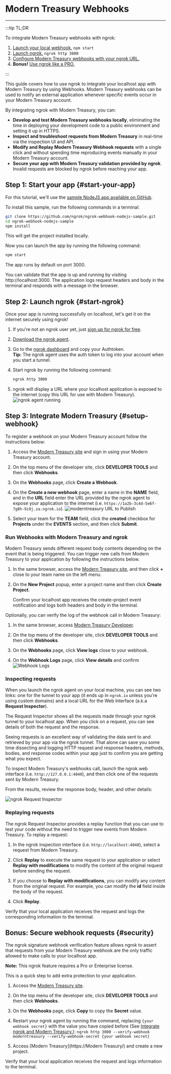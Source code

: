 # Modern Treasury Webhooks
------------

:::tip TL;DR

To integrate Modern Treasury webhooks with ngrok:
1. [Launch your local webhook.](#start-your-app) `npm start`
1. [Launch ngrok.](#start-ngrok) `ngrok http 3000`
1. [Configure Modern Treasury webhooks with your ngrok URL.](#setup-webhook)
1. **Bonus!** [Use ngrok like a PRO.](#security)

:::


This guide covers how to use ngrok to integrate your localhost app with Modern Treasury by using Webhooks.
Modern Treasury webhooks can be used to notify an external application whenever specific events occur in your Modern Treasury account. 

By integrating ngrok with Modern Treasury, you can:

- **Develop and test Modern Treasury webhooks locally**, eliminating the time in deploying your development code to a public environment and setting it up in HTTPS.
- **Inspect and troubleshoot requests from Modern Treasury** in real-time via the inspection UI and API.
- **Modify and Replay Modern Treasury Webhook requests** with a single click and without spending time reproducing events manually in your Modern Treasury account.
- **Secure your app with Modern Treasury validation provided by ngrok**. Invalid requests are blocked by ngrok before reaching your app.


## **Step 1**: Start your app {#start-your-app}

For this tutorial, we'll use the [sample NodeJS app available on GitHub](https://github.com/ngrok/ngrok-webhook-nodejs-sample). 

To install this sample, run the following commands in a terminal:

```bash
git clone https://github.com/ngrok/ngrok-webhook-nodejs-sample.git
cd ngrok-webhook-nodejs-sample
npm install
```

This will get the project installed locally.

Now you can launch the app by running the following command: 

```bash
npm start
```

The app runs by default on port 3000. 

You can validate that the app is up and running by visiting http://localhost:3000. The application logs request headers and body in the terminal and responds with a message in the browser.


## **Step 2**: Launch ngrok {#start-ngrok}

Once your app is running successfully on localhost, let's get it on the internet securely using ngrok! 

1. If you're not an ngrok user yet, just [sign up for ngrok for free](https://ngrok.com/signup).

1. [Download the ngrok agent](https://ngrok.com/download).

1. Go to the [ngrok dashboard](https://dashboard.ngrok.com) and copy your Authtoken. <br />
    **Tip:** The ngrok agent uses the auth token to log into your account when you start a tunnel.
    
1. Start ngrok by running the following command:
    ```bash
    ngrok http 3000
    ```

1. ngrok will display a URL where your localhost application is exposed to the internet (copy this URL for use with Modern Treasury).
    ![ngrok agent running](/img/integrations/launch_ngrok_tunnel.png)


## **Step 3**: Integrate  Modern Treasury {#setup-webhook}

To register a webhook on your Modern Treasury account follow the instructions below:

1. Access the [Modern Treasury site](https://moderntreasury.com/) and sign in using your Modern Treasury account.

1. On the top menu of the developer site, click **DEVELOPER TOOLS** and then click **Webhooks**.

1. On the **Webhooks** page, click **Create a Webhook**.

1. On the **Create a new webhook** page, enter a name in the **NAME** field, and in the **URL** field enter the URL provided by the ngrok agent to expose your application to the internet (i.e. `https://1a2b-3c4d-5e6f-7g8h-9i0j.sa.ngrok.io`).
    ![moderntreasury URL to Publish](img/ngrok_url_configuration_moderntreasury.png)

1. Select your team for the **TEAM** field, click the **created** checkbox for **Projects** under the **EVENTS** section, and then click **Submit**.


### Run Webhooks with Modern Treasury and ngrok

Modern Treasury sends different request body contents depending on the event that is being triggered.
You can trigger new calls from Modern Treasury to your application by following the instructions below.

1. In the same browser, access the [Modern Treasury site](https://moderntreasury.com/), and then click **+** close to your team name on the left menu.

1. On the **New Project** popup, enter a project name and then click **Create Project**.

    Confirm your localhost app receives the create-project event notification and logs both headers and body in the terminal.

Optionally, you can verify the log of the webhook call in Modern Treasury:

1. In the same browser, access [Modern Treasury Developer](https://moderntreasury.com/).

1. On the top menu of the developer site, click **DEVELOPER TOOLS** and then click **Webhooks**.

1. On the **Webhooks** page, click **View logs** close to your webhook.

1. On the **Webhook Logs** page, click **View details** and confirm 
    ![Webhook Logs](img/ngrok_logs_moderntreasury.png)


### Inspecting requests

When you launch the ngrok agent on your local machine, you can see two links: one for the tunnel to your app (it ends up in `ngrok.io` unless you're using custom domains) and a local URL for the Web Interface (a.k.a **Request Inspector**).

The Request Inspector shows all the requests made through your ngrok tunnel to your localhost app. When you click on a request, you can see details of both the request and the response.

Seeing requests is an excellent way of validating the data sent to and retrieved by your app via the ngrok tunnel. That alone can save you some time dissecting and logging HTTP request and response headers, methods, bodies, and response codes within your app just to confirm you are getting what you expect.

To inspect Modern Treasury's webhooks call, launch the ngrok web interface (i.e. `http://127.0.0.1:4040`), and then click one of the requests sent by Modern Treasury.

From the results, review the response body, header, and other details:

![ngrok Request Inspector](img/ngrok_introspection_moderntreasury_webhooks.png)


### Replaying requests

The ngrok Request Inspector provides a replay function that you can use to test your code without the need to trigger new events from Modern Treasury. To replay a request:

1. In the ngrok inspection interface (i.e. `http://localhost:4040`), select a request from Modern Treasury.

1. Click **Replay** to execute the same request to your application or select **Replay with modifications** to modify the content of the original request before sending the request.

1. If you choose to **Replay with modifications**, you can modify any content from the original request. For example, you can modify the **id** field inside the body of the request.

1. Click **Replay**.

Verify that your local application receives the request and logs the corresponding information to the terminal.


## **Bonus**: Secure webhook requests {#security}

The ngrok signature webhook verification feature allows ngrok to assert that requests from your Modern Treasury webhook are the only traffic allowed to make calls to your localhost app.

**Note:** This ngrok feature requires a Pro or Enterprise license.

This is a quick step to add extra protection to your application.

1. Access the [Modern Treasury site](https://moderntreasury.com/).

1. On the top menu of the developer site, click **DEVELOPER TOOLS** and then click **Webhooks**.

1. On the **Webhooks** page, click **Copy** to copy the **Secret** value.

1. Restart your ngrok agent by running the command, replacing `{your webhook secret}` with the value you have copied before (See [Integrate ngrok and Modern Treasury.](#setup-webhook)):
    `ngrok http 3000 --verify-webhook moderntreasury --verify-webhook-secret {your webhook secret}`

1. Access [Modern Treasury](https://Modern Treasury/) and create a new project.

Verify that your local application receives the request and logs information to the terminal.
